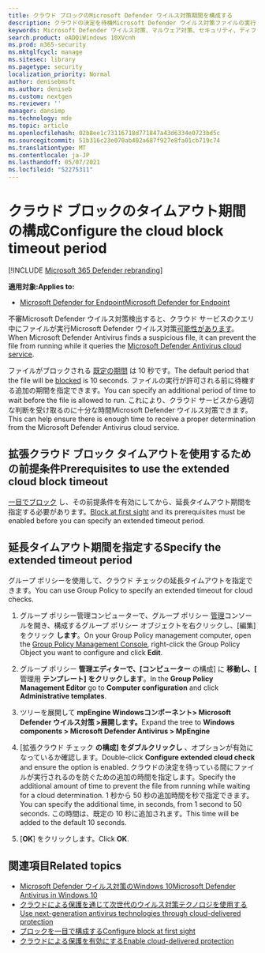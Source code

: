 ```yaml
---
title: クラウド ブロックのMicrosoft Defender ウイルス対策期間を構成する
description: クラウドの決定を待機Microsoft Defender ウイルス対策ファイルの実行をブロックする期間を構成できます。
keywords: Microsoft Defender ウイルス対策、マルウェア対策、セキュリティ、ディフェンダー、クラウド、タイムアウト、ブロック、期間、秒
search.product: eADQiWindows 10XVcnh
ms.prod: m365-security
ms.mktglfcycl: manage
ms.sitesec: library
ms.pagetype: security
localization_priority: Normal
author: denisebmsft
ms.author: deniseb
ms.custom: nextgen
ms.reviewer: ''
manager: dansimp
ms.technology: mde
ms.topic: article
ms.openlocfilehash: 02b8ee1c73116718d771847a43d6334e0723bd5c
ms.sourcegitcommit: 51b316c23e070ab402a687f927e8fa01cb719c74
ms.translationtype: MT
ms.contentlocale: ja-JP
ms.lasthandoff: 05/07/2021
ms.locfileid: "52275311"
---
```

# <a name="configure-the-cloud-block-timeout-period"></a><span data-ttu-id="8c470-104">クラウド ブロックのタイムアウト期間の構成</span><span class="sxs-lookup"><span data-stu-id="8c470-104">Configure the cloud block timeout period</span></span>

[!INCLUDE [Microsoft 365 Defender rebranding](../../includes/microsoft-defender.md)]


<span data-ttu-id="8c470-105">**適用対象:**</span><span class="sxs-lookup"><span data-stu-id="8c470-105">**Applies to:**</span></span>

- [<span data-ttu-id="8c470-106">Microsoft Defender for Endpoint</span><span class="sxs-lookup"><span data-stu-id="8c470-106">Microsoft Defender for Endpoint</span></span>](/microsoft-365/security/defender-endpoint/)

<span data-ttu-id="8c470-107">不審Microsoft Defender ウイルス対策検出すると、クラウド サービスのクエリ中にファイルが実行Microsoft Defender ウイルス対策[可能性があります](cloud-protection-microsoft-defender-antivirus.md)。</span><span class="sxs-lookup"><span data-stu-id="8c470-107">When Microsoft Defender Antivirus finds a suspicious file, it can prevent the file from running while it queries the [Microsoft Defender Antivirus cloud service](cloud-protection-microsoft-defender-antivirus.md).</span></span>

<span data-ttu-id="8c470-108">ファイルがブロックされる [既定の期間](configure-block-at-first-sight-microsoft-defender-antivirus.md) は 10 秒です。</span><span class="sxs-lookup"><span data-stu-id="8c470-108">The default period that the file will be [blocked](configure-block-at-first-sight-microsoft-defender-antivirus.md) is 10 seconds.</span></span> <span data-ttu-id="8c470-109">ファイルの実行が許可される前に待機する追加の期間を指定できます。</span><span class="sxs-lookup"><span data-stu-id="8c470-109">You can specify an additional period of time to wait before the file is allowed to run.</span></span> <span data-ttu-id="8c470-110">これにより、クラウド サービスから適切な判断を受け取るのに十分な時間Microsoft Defender ウイルス対策できます。</span><span class="sxs-lookup"><span data-stu-id="8c470-110">This can help ensure there is enough time to receive a proper determination from the Microsoft Defender Antivirus cloud service.</span></span>

## <a name="prerequisites-to-use-the-extended-cloud-block-timeout"></a><span data-ttu-id="8c470-111">拡張クラウド ブロック タイムアウトを使用するための前提条件</span><span class="sxs-lookup"><span data-stu-id="8c470-111">Prerequisites to use the extended cloud block timeout</span></span>

<span data-ttu-id="8c470-112">[一目でブロック](configure-block-at-first-sight-microsoft-defender-antivirus.md) し、その前提条件を有効にしてから、延長タイムアウト期間を指定する必要があります。</span><span class="sxs-lookup"><span data-stu-id="8c470-112">[Block at first sight](configure-block-at-first-sight-microsoft-defender-antivirus.md) and its prerequisites must be enabled before you can specify an extended timeout period.</span></span>

## <a name="specify-the-extended-timeout-period"></a><span data-ttu-id="8c470-113">延長タイムアウト期間を指定する</span><span class="sxs-lookup"><span data-stu-id="8c470-113">Specify the extended timeout period</span></span>

<span data-ttu-id="8c470-114">グループ ポリシーを使用して、クラウド チェックの延長タイムアウトを指定できます。</span><span class="sxs-lookup"><span data-stu-id="8c470-114">You can use Group Policy to specify an extended timeout for cloud checks.</span></span>

1. <span data-ttu-id="8c470-115">グループ ポリシー管理コンピューターで、グループ ポリシー [管理](/previous-versions/windows/it-pro/windows-server-2008-R2-and-2008/cc731212(v=ws.11))コンソールを開き、構成するグループ ポリシー オブジェクトを右クリックし、[編集] をクリック **します**。</span><span class="sxs-lookup"><span data-stu-id="8c470-115">On your Group Policy management computer, open the [Group Policy Management Console](/previous-versions/windows/it-pro/windows-server-2008-R2-and-2008/cc731212(v=ws.11)), right-click the Group Policy Object you want to configure and click **Edit**.</span></span>

2. <span data-ttu-id="8c470-116">グループ ポリシー **管理エディターで、[コンピューター** の構成] に **移動し、[** 管理用 **テンプレート] をクリックします**。</span><span class="sxs-lookup"><span data-stu-id="8c470-116">In the **Group Policy Management Editor** go to **Computer configuration** and click **Administrative templates**.</span></span>

3. <span data-ttu-id="8c470-117">ツリーを展開して **mpEngine Windowsコンポーネント> Microsoft Defender ウイルス対策 >展開します。**</span><span class="sxs-lookup"><span data-stu-id="8c470-117">Expand the tree to **Windows components > Microsoft Defender Antivirus > MpEngine**</span></span>

4. <span data-ttu-id="8c470-118">[拡張クラウド チェック **の構成] をダブルクリックし** 、オプションが有効になっているか確認します。</span><span class="sxs-lookup"><span data-stu-id="8c470-118">Double-click **Configure extended cloud check** and ensure the option is enabled.</span></span> <span data-ttu-id="8c470-119">クラウドの決定を待っている間にファイルが実行されるのを防ぐための追加の時間を指定します。</span><span class="sxs-lookup"><span data-stu-id="8c470-119">Specify the additional amount of time to prevent the file from running while waiting for a cloud determination.</span></span> <span data-ttu-id="8c470-120">1 秒から 50 秒の追加時間を秒で指定できます。</span><span class="sxs-lookup"><span data-stu-id="8c470-120">You can specify the additional time, in seconds, from 1 second to 50 seconds.</span></span> <span data-ttu-id="8c470-121">この時間は、既定の 10 秒に追加されます。</span><span class="sxs-lookup"><span data-stu-id="8c470-121">This time will be added to the default 10 seconds.</span></span>

5. <span data-ttu-id="8c470-122">[**OK**] をクリックします。</span><span class="sxs-lookup"><span data-stu-id="8c470-122">Click **OK**.</span></span>

## <a name="related-topics"></a><span data-ttu-id="8c470-123">関連項目</span><span class="sxs-lookup"><span data-stu-id="8c470-123">Related topics</span></span>

- [<span data-ttu-id="8c470-124">Microsoft Defender ウイルス対策のWindows 10</span><span class="sxs-lookup"><span data-stu-id="8c470-124">Microsoft Defender Antivirus in Windows 10</span></span>](microsoft-defender-antivirus-in-windows-10.md)
- [<span data-ttu-id="8c470-125">クラウドによる保護を通じて次世代のウイルス対策テクノロジを使用する</span><span class="sxs-lookup"><span data-stu-id="8c470-125">Use next-generation antivirus technologies through cloud-delivered protection</span></span>](cloud-protection-microsoft-defender-antivirus.md)
- [<span data-ttu-id="8c470-126">ブロックを一目で構成する</span><span class="sxs-lookup"><span data-stu-id="8c470-126">Configure block at first sight</span></span>](configure-block-at-first-sight-microsoft-defender-antivirus.md)
- [<span data-ttu-id="8c470-127">クラウドによる保護を有効にする</span><span class="sxs-lookup"><span data-stu-id="8c470-127">Enable cloud-delivered protection</span></span>](enable-cloud-protection-microsoft-defender-antivirus.md)